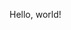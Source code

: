 <!-- If you are already familiar with HTML, you may guess that your solution will be rendered in such markup:

    ```html
    <p>Hello, world!</p>

 Paragraphs are separated by a blank line, so if you need to create two or
 more paragraphs, you have to write something like this:

    I am the first paragraph.

    I am the second one. -->



Hello, world!